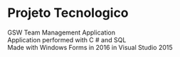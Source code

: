 # Projeto Tecnologico

GSW Team Management Application<br>
Application performed with C # and SQL<br>
Made with Windows Forms in 2016 in Visual Studio 2015
